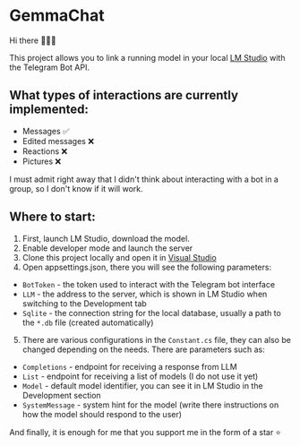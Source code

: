 # GemmaChat
Hi there 👋👋👋

This project allows you to link a running model in your local [LM Studio](https://lmstudio.ai/) with the Telegram Bot API.

## What types of interactions are currently implemented:
- Messages ✅
- Edited messages ❌
- Reactions ❌
- Pictures ❌

I must admit right away that I didn't think about interacting with a bot in a group, so I don't know if it will work.

## Where to start:
1) First, launch LM Studio, download the model.
2) Enable developer mode and launch the server
3) Clone this project locally and open it in [Visual Studio](https://visualstudio.microsoft.com/ru/)
4) Open appsettings.json, there you will see the following parameters:
- `BotToken` - the token used to interact with the Telegram bot interface
- `LLM` - the address to the server, which is shown in LM Studio when switching to the Development tab
- `Sqlite` - the connection string for the local database, usually a path to the `*.db` file (created automatically)
5) There are various configurations in the `Constant.cs` file, they can also be changed depending on the needs. There are parameters such as:
- `Completions` - endpoint for receiving a response from LLM
- `List` - endpoint for receiving a list of models (I do not use it yet)
- `Model` - default model identifier, you can see it in LM Studio in the Development section
- `SystemMessage` - system hint for the model (write there instructions on how the model should respond to the user)

And finally, it is enough for me that you support me in the form of a star ⭐️
